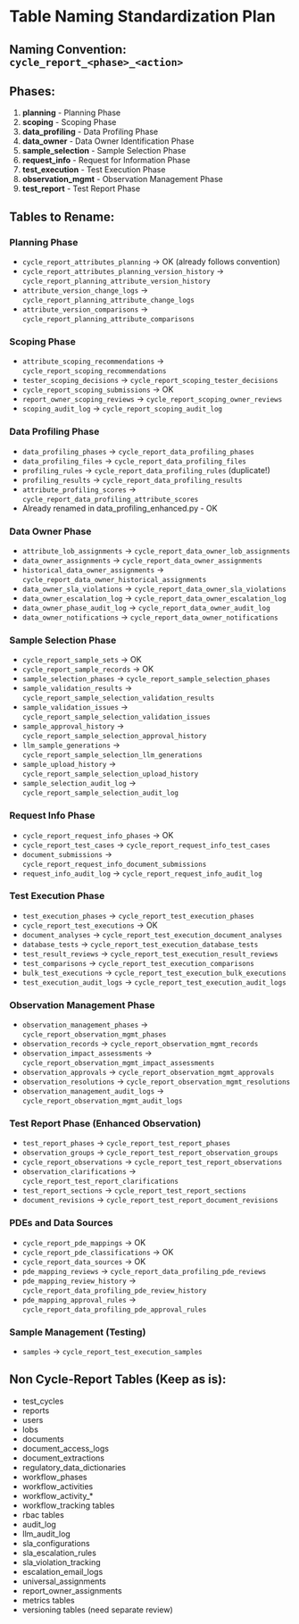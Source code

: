 # Table Naming Standardization Plan

## Naming Convention: `cycle_report_<phase>_<action>`

## Phases:
1. **planning** - Planning Phase
2. **scoping** - Scoping Phase  
3. **data_profiling** - Data Profiling Phase
4. **data_owner** - Data Owner Identification Phase
5. **sample_selection** - Sample Selection Phase
6. **request_info** - Request for Information Phase
7. **test_execution** - Test Execution Phase
8. **observation_mgmt** - Observation Management Phase
9. **test_report** - Test Report Phase

## Tables to Rename:

### Planning Phase
- `cycle_report_attributes_planning` → OK (already follows convention)
- `cycle_report_attributes_planning_version_history` → `cycle_report_planning_attribute_version_history`
- `attribute_version_change_logs` → `cycle_report_planning_attribute_change_logs`
- `attribute_version_comparisons` → `cycle_report_planning_attribute_comparisons`

### Scoping Phase
- `attribute_scoping_recommendations` → `cycle_report_scoping_recommendations`
- `tester_scoping_decisions` → `cycle_report_scoping_tester_decisions`
- `cycle_report_scoping_submissions` → OK
- `report_owner_scoping_reviews` → `cycle_report_scoping_owner_reviews`
- `scoping_audit_log` → `cycle_report_scoping_audit_log`

### Data Profiling Phase
- `data_profiling_phases` → `cycle_report_data_profiling_phases`
- `data_profiling_files` → `cycle_report_data_profiling_files`
- `profiling_rules` → `cycle_report_data_profiling_rules` (duplicate!)
- `profiling_results` → `cycle_report_data_profiling_results`
- `attribute_profiling_scores` → `cycle_report_data_profiling_attribute_scores`
- Already renamed in data_profiling_enhanced.py - OK

### Data Owner Phase
- `attribute_lob_assignments` → `cycle_report_data_owner_lob_assignments`
- `data_owner_assignments` → `cycle_report_data_owner_assignments`
- `historical_data_owner_assignments` → `cycle_report_data_owner_historical_assignments`
- `data_owner_sla_violations` → `cycle_report_data_owner_sla_violations`
- `data_owner_escalation_log` → `cycle_report_data_owner_escalation_log`
- `data_owner_phase_audit_log` → `cycle_report_data_owner_audit_log`
- `data_owner_notifications` → `cycle_report_data_owner_notifications`

### Sample Selection Phase
- `cycle_report_sample_sets` → OK
- `cycle_report_sample_records` → OK
- `sample_selection_phases` → `cycle_report_sample_selection_phases`
- `sample_validation_results` → `cycle_report_sample_selection_validation_results`
- `sample_validation_issues` → `cycle_report_sample_selection_validation_issues`
- `sample_approval_history` → `cycle_report_sample_selection_approval_history`
- `llm_sample_generations` → `cycle_report_sample_selection_llm_generations`
- `sample_upload_history` → `cycle_report_sample_selection_upload_history`
- `sample_selection_audit_log` → `cycle_report_sample_selection_audit_log`

### Request Info Phase
- `cycle_report_request_info_phases` → OK
- `cycle_report_test_cases` → `cycle_report_request_info_test_cases`
- `document_submissions` → `cycle_report_request_info_document_submissions`
- `request_info_audit_log` → `cycle_report_request_info_audit_log`

### Test Execution Phase
- `test_execution_phases` → `cycle_report_test_execution_phases`
- `cycle_report_test_executions` → OK
- `document_analyses` → `cycle_report_test_execution_document_analyses`
- `database_tests` → `cycle_report_test_execution_database_tests`
- `test_result_reviews` → `cycle_report_test_execution_result_reviews`
- `test_comparisons` → `cycle_report_test_execution_comparisons`
- `bulk_test_executions` → `cycle_report_test_execution_bulk_executions`
- `test_execution_audit_logs` → `cycle_report_test_execution_audit_logs`

### Observation Management Phase
- `observation_management_phases` → `cycle_report_observation_mgmt_phases`
- `observation_records` → `cycle_report_observation_mgmt_records`
- `observation_impact_assessments` → `cycle_report_observation_mgmt_impact_assessments`
- `observation_approvals` → `cycle_report_observation_mgmt_approvals`
- `observation_resolutions` → `cycle_report_observation_mgmt_resolutions`
- `observation_management_audit_logs` → `cycle_report_observation_mgmt_audit_logs`

### Test Report Phase (Enhanced Observation)
- `test_report_phases` → `cycle_report_test_report_phases`
- `observation_groups` → `cycle_report_test_report_observation_groups`
- `cycle_report_observations` → `cycle_report_test_report_observations`
- `observation_clarifications` → `cycle_report_test_report_clarifications`
- `test_report_sections` → `cycle_report_test_report_sections`
- `document_revisions` → `cycle_report_test_report_document_revisions`

### PDEs and Data Sources
- `cycle_report_pde_mappings` → OK
- `cycle_report_pde_classifications` → OK
- `cycle_report_data_sources` → OK
- `pde_mapping_reviews` → `cycle_report_data_profiling_pde_reviews`
- `pde_mapping_review_history` → `cycle_report_data_profiling_pde_review_history`
- `pde_mapping_approval_rules` → `cycle_report_data_profiling_pde_approval_rules`

### Sample Management (Testing)
- `samples` → `cycle_report_test_execution_samples`

## Non Cycle-Report Tables (Keep as is):
- test_cycles
- reports  
- users
- lobs
- documents
- document_access_logs
- document_extractions
- regulatory_data_dictionaries
- workflow_phases
- workflow_activities
- workflow_activity_*
- workflow_tracking tables
- rbac tables
- audit_log
- llm_audit_log
- sla_configurations
- sla_escalation_rules
- sla_violation_tracking
- escalation_email_logs
- universal_assignments
- report_owner_assignments
- metrics tables
- versioning tables (need separate review)